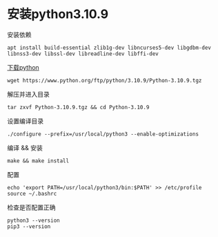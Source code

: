 # 安装python3.10.9

安装依赖

```text
apt install build-essential zlib1g-dev libncurses5-dev libgdbm-dev libnss3-dev libssl-dev libreadline-dev libffi-dev 
```

[下载python](https://www.python.org/)

```text
wget https://www.python.org/ftp/python/3.10.9/Python-3.10.9.tgz
```

解压并进入目录

```text
tar zxvf Python-3.10.9.tgz && cd Python-3.10.9
```

设置编译目录

```text
./configure --prefix=/usr/local/python3 --enable-optimizations
```

编译 && 安装

```text
make && make install
```

配置

```text
echo 'export PATH=/usr/local/python3/bin:$PATH' >> /etc/profile
source ~/.bashrc
```

检查是否配置正确

```text
python3 --version
pip3 --version
```
